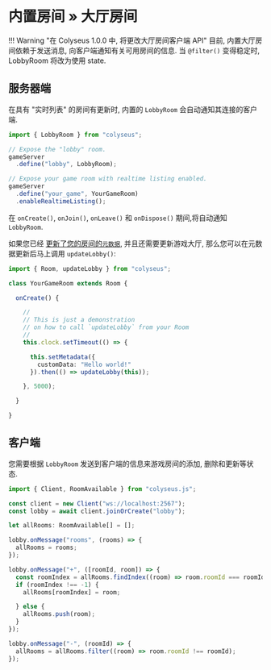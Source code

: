 # 内置房间 &raquo; 大厅房间

!!! Warning "在 Colyseus 1.0.0 中, 将更改大厅房间客户端 API"
    目前, 内置大厅房间依赖于发送消息, 向客户端通知有关可用房间的信息. 当 `@filter()` 变得稳定时, LobbyRoom 将改为使用 state.

## 服务器端

在具有 "实时列表" 的房间有更新时, 内置的 `LobbyRoom` 会自动通知其连接的客户端.

```typescript
import { LobbyRoom } from "colyseus";

// Expose the "lobby" room.
gameServer
  .define("lobby", LobbyRoom);

// Expose your game room with realtime listing enabled.
gameServer
  .define("your_game", YourGameRoom)
  .enableRealtimeListing();
```

在 `onCreate()`, `onJoin()`, `onLeave()` 和 `onDispose()` 期间,将自动通知 `LobbyRoom`.

如果您已经 [更新了您的房间的`元数据`](/server/room/#setmetadata-metadata), 并且还需要更新游戏大厅, 那么您可以在元数据更新后马上调用 `updateLobby()`:

```typescript
import { Room, updateLobby } from "colyseus";

class YourGameRoom extends Room {

  onCreate() {

    //
    // This is just a demonstration
    // on how to call `updateLobby` from your Room
    //
    this.clock.setTimeout(() => {

      this.setMetadata({
        customData: "Hello world!"
      }).then(() => updateLobby(this));

    }, 5000);

  }

}
```

## 客户端

您需要根据 `LobbyRoom` 发送到客户端的信息来游戏房间的添加, 删除和更新等状态.

```typescript
import { Client, RoomAvailable } from "colyseus.js";

const client = new Client("ws://localhost:2567");
const lobby = await client.joinOrCreate("lobby");

let allRooms: RoomAvailable[] = [];

lobby.onMessage("rooms", (rooms) => {
  allRooms = rooms;
});

lobby.onMessage("+", ([roomId, room]) => {
  const roomIndex = allRooms.findIndex((room) => room.roomId === roomId);
  if (roomIndex !== -1) {
    allRooms[roomIndex] = room;

  } else {
    allRooms.push(room);
  }
});

lobby.onMessage("-", (roomId) => {
  allRooms = allRooms.filter((room) => room.roomId !== roomId);
});
```